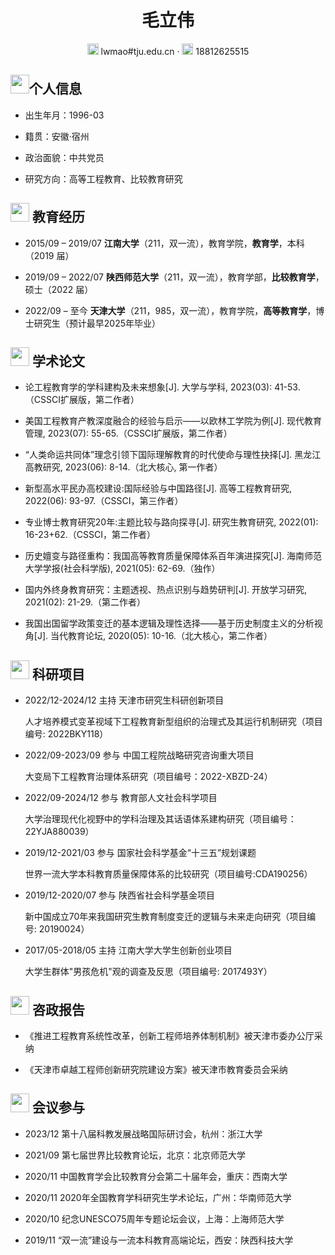  <center>
     <h1>毛立伟</h1>
     <div>
        <span>
             <img src="https://github.com/CyC2018/Markdown-Resume/raw/master/assets/envelope-solid.svg" width="18px">
             lwmao#tju.edu.cn
         </span> 
         ·
         <span>
             <img src="https://github.com/CyC2018/Markdown-Resume/raw/master/assets/phone-solid.svg" width="18px">
             18812625515
         </span>
     </div>
 </center>

## <img src="https://s1.4sai.com/src/img/png/b4/b407a5d23ef84bf49ff58804bfbbebf5.png?imageMogr2/auto-orient/thumbnail/!282x282r/gravity/Center/crop/282x282/quality/85/%7CimageView2/2/w/282&e=1735488000&token=1srnZGLKZ0Aqlz6dk7yF4SkiYf4eP-YrEOdM1sob:lntX_uWLUKD-PY2lkadZdSvN_E4=" width="30px">个人信息

- 出生年月：1996-03

- 籍贯：安徽·宿州

- 政治面貌：中共党员

- 研究方向：高等工程教育、比较教育研究

## <img src="https://s1.aigei.com/src/img/png/52/528eae14bb974c2da2c4f0933929859b.png?imageMogr2/auto-orient/thumbnail/!282x282r/gravity/Center/crop/282x282/quality/85/%7CimageView2/2/w/282&e=1735488000&token=P7S2Xpzfz11vAkASLTkfHN7Fw-oOZBecqeJaxypL:aBmJ4Pe2qL4uPBdi6FV9oLxME8c=" width="30px"> 教育经历

- 2015/09 – 2019/07    **江南大学**（211，双一流），教育学院，**教育学**，本科（2019 届）

- 2019/09 – 2022/07    **陕西师范大学**（211，双一流），教育学部，**比较教育学**，硕士（2022 届）

- 2022/09 – 至今           **天津大学**（211，985，双一流），教育学院，**高等教育学**，博士研究生（预计最早2025年毕业）

## <img src="https://s1.4sai.com/src/img/png/93/93c6612460bd4759aa74f51f7528c2b7.png?imageMogr2/auto-orient/thumbnail/!282x282r/gravity/Center/crop/282x282/quality/85/%7CimageView2/2/w/282&e=1735488000&token=1srnZGLKZ0Aqlz6dk7yF4SkiYf4eP-YrEOdM1sob:fqxvW7Up3kjCQWBfVKs6VUfVtFY=" width="30px"> 学术论文

- 论工程教育学的学科建构及未来想象[J]. 大学与学科, 2023(03): 41-53.（CSSCI扩展版，第二作者）

- 美国工程教育产教深度融合的经验与启示——以欧林工学院为例[J]. 现代教育管理, 2023(07): 55-65.（CSSCI扩展版，第二作者）

- “人类命运共同体”理念引领下国际理解教育的时代使命与理性抉择[J]. 黑龙江高教研究, 2023(06): 8-14.（北大核心, 第一作者）

- 新型高水平民办高校建设:国际经验与中国路径[J]. 高等工程教育研究, 2022(06): 93-97.（CSSCI，第三作者）

- 专业博士教育研究20年:主题比较与路向探寻[J]. 研究生教育研究, 2022(01): 16-23+62.（CSSCI，第二作者）

- 历史嬗变与路径重构：我国高等教育质量保障体系百年演进探究[J]. 海南师范大学学报(社会科学版), 2021(05): 62-69.（独作）

- 国内外终身教育研究：主题透视、热点识别与趋势研判[J]. 开放学习研究, 2021(02): 21-29.（第二作者）

- 我国出国留学政策变迁的基本逻辑及理性选择——基于历史制度主义的分析视角[J]. 当代教育论坛, 2020(05): 10-16.（北大核心，第二作者）

## <img src="https://s1.aigei.com/src/img/png/f0/f073636f74964ec1b45f53f7032e2fe1.png?imageMogr2/auto-orient/thumbnail/!282x282r/gravity/Center/crop/282x282/quality/85/%7CimageView2/2/w/282&e=1735488000&token=P7S2Xpzfz11vAkASLTkfHN7Fw-oOZBecqeJaxypL:U0mD5efXb91XAAwflcLpRkANW9c=" width="30px"> 科研项目

- 2022/12-2024/12          主持             天津市研究生科研创新项目

  人才培养模式变革视域下工程教育新型组织的治理式及其运行机制研究（项目编号: 2022BKY118）

- 2022/09-2023/09           参与            中国工程院战略研究咨询重大项目

  大变局下工程教育治理体系研究（项目编号：2022-XBZD-24）

- 2022/09-2024/12         参与              教育部人文社会科学项目

  大学治理现代化视野中的学科治理及其话语体系建构研究（项目编号：22YJA880039）

- 2019/12-2021/03             参与          国家社会科学基金“十三五”规划课题

  世界一流大学本科教育质量保障体系的比较研究（项目编号:CDA190256）

- 2019/12-2020/07           参与            陕西省社会科学基金项目

  新中国成立70年来我国研究生教育制度变迁的逻辑与未来走向研究（项目编号: 20190024）

- 2017/05-2018/05          主持             江南大学大学生创新创业项目

  大学生群体"男孩危机"观的调查及反思（项目编号: 2017493Y）

## <img src="https://s1.aigei.com/src/img/png/9d/9d8f22cf264e4596bb1a6da3e68516f4.png?imageMogr2/auto-orient/thumbnail/!282x282r/gravity/Center/crop/282x282/quality/85/%7CimageView2/2/w/282&e=1735488000&token=P7S2Xpzfz11vAkASLTkfHN7Fw-oOZBecqeJaxypL:b-lhRo5SLNPwE2d8ZQ1MNACCrZc=" width="30px"> 咨政报告

- 《推进工程教育系统性改革，创新工程师培养体制机制》被天津市委办公厅采纳

- 《天津市卓越工程师创新研究院建设方案》被天津市教育委员会采纳

## <img src="https://s1.aigei.com/src/img/png/0f/0fd0211ec3344a4fb0d77087d7709443.png?imageMogr2/auto-orient/thumbnail/!282x282r/gravity/Center/crop/282x282/quality/85/%7CimageView2/2/w/282&e=1735488000&token=P7S2Xpzfz11vAkASLTkfHN7Fw-oOZBecqeJaxypL:EzbEdLacis2rRDaZ1nVAK9KFFxs=" width="30px"> 会议参与

- 2023/12  第十八届科教发展战略国际研讨会，杭州：浙江大学

- 2021/09  第七届世界比较教育论坛，北京：北京师范大学

- 2020/11   中国教育学会比较教育分会第二十届年会，重庆：西南大学

- 2020/11   2020年全国教育学科研究生学术论坛，广州：华南师范大学

- 2020/10   纪念UNESCO75周年专题论坛会议，上海：上海师范大学

- 2019/11  “双一流”建设与一流本科教育高端论坛，西安：陕西科技大学

